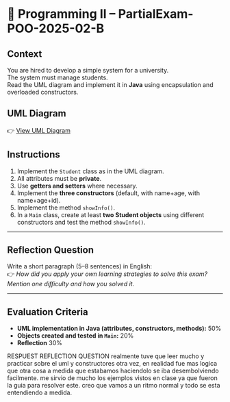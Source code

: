 # 📝 Programming II – PartialExam-POO-2025-02-B

## Context
You are hired to develop a simple system for a university.  
The system must manage students.  
Read the UML diagram and implement it in **Java** using encapsulation and overloaded constructors.

## UML Diagram
👉 [View UML Diagram](https://www.rapidcharts.ai/editor/a371fd68-e5fc-4daf-9a89-e64c5efabca5/View)

## Instructions
1. Implement the `Student` class as in the UML diagram.  
2. All attributes must be **private**.  
3. Use **getters and setters** where necessary.  
4. Implement the **three constructors** (default, with name+age, with name+age+id).  
5. Implement the method `showInfo()`.  
6. In a `Main` class, create at least **two Student objects** using different constructors and test the method `showInfo()`.  

---

## Reflection Question
Write a short paragraph (5–8 sentences) in English:  
👉 *How did you apply your own learning strategies to solve this exam? Mention one difficulty and how you solved it.*

---

## Evaluation Criteria
- **UML implementation in Java (attributes, constructors, methods):** 50%  
- **Objects created and tested in `Main`:** 20%  
- **Reflection** 30%  


RESPUEST REFLECTION QUESTION 
realmente tuve que leer mucho y practicar sobre el uml y constructores otra vez, en realidad fue mas logica que otra cosa a medida que estabamos haciendolo se iba desembolviendo facilmente. me sirvio de mucho los ejemplos vistos en clase ya que fueron la guia para resolver este. creo que vamos a un ritmo normal y todo se esta entendiendo a medida.









